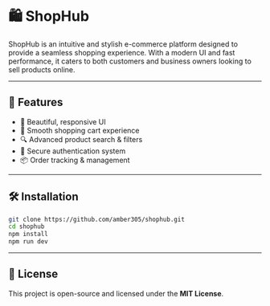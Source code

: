 # 🛍️ ShopHub

ShopHub is an intuitive and stylish e-commerce platform designed to provide a seamless shopping experience. With a modern UI and fast performance, it caters to both customers and business owners looking to sell products online.

---

## 🚀 Features
- 🏬 Beautiful, responsive UI  
- 🛒 Smooth shopping cart experience  
- 🔍 Advanced product search & filters  
- 🔐 Secure authentication system  
- 📦 Order tracking & management  

---

## 🛠️ Installation

```bash
git clone https://github.com/amber305/shophub.git
cd shophub
npm install
npm run dev
```

---

## 📌 License

This project is open-source and licensed under the **MIT License**.
